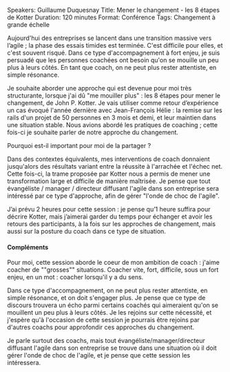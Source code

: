 Speakers: Guillaume Duquesnay
Title: Mener le changement - les 8 étapes de Kotter
Duration: 120 minutes
Format: Conférence
Tags: Changement à grande échelle

Aujourd'hui des entreprises se lancent dans une transition massive vers l’agile ; la phase des essais timides est terminée.
C'est difficile pour elles, et c'est souvent risqué.
Dans ce type d'accompagnement à fort enjeu, je suis persuadé que les personnes coachées ont besoin qu'on se mouille un peu plus à leurs côtés.
En tant que coach, on ne peut plus rester attentiste, en simple résonance. 

Je souhaite aborder une approche qui est devenue pour moi très structurante, lorsque j'ai dû "me mouiller plus" : les 8 étapes pour mener le changement, de John P. Kotter.
Je vais utiliser comme retour d’expérience un cas évoqué l'année dernière avec Jean-François Hélie : la remise sur les rails d'un projet de 50 personnes en 3 mois et demi, et leur maintien dans une situation stable.
Nous avions abordé les pratiques de coaching ; cette fois-ci je souhaite parler de notre approche du changement.

Pourquoi est-il important pour moi de la partager ?

Dans des contextes équivalents, mes interventions de coach donnaient jusqu'alors des résultats variant entre la réussite à l'arrachée et l'échec net.
Cette fois-ci, la trame proposée par Kotter nous a permis de mener une transformation large et difficile de manière maîtrisée.
Je pense que tout évangéliste / manager / directeur diffusant l'agile dans son entreprise sera intéressé par ce type d'approche, afin de gérer "l'onde de choc de l'agile".

J’ai prévu 2 heures pour cette session : je pense qu’1 heure suffira pour décrire Kotter, mais j’aimerai garder du temps pour échanger et avoir les retours des participants, à la fois sur les approches de changement, mais aussi sur la posture du coach dans ce type de situation.

#### Compléments

Pour moi, cette session aborde le coeur de mon ambition de coach : j'aime coacher de ""grosses"" situations.
Coacher vite, fort, difficile, sous un fort enjeu, en un mot : coacher lorsqu'il y a du sens. 

Dans ce type d'accompagnement, on ne peut plus rester attentiste, en simple résonance, et on doit s'engager plus.
Je pense que ce type de discours trouvera un écho parmi certains coachés qui aimeraient qu'on se mouillent un peu plus à leurs côtés.
Je les rejoins sur cette nécessité, et j'espère qu'à l'occasion de cette session je pourrais être rejoins par d'autres coachs pour approfondir ces approches du changement.

Je parle surtout des coachs, mais tout évangéliste/manager/directeur diffusant l'agile dans son entreprise se trouve dans une situation où il doit gérer l'onde de choc de l'agile, et je pense que cette session les intéressera.
